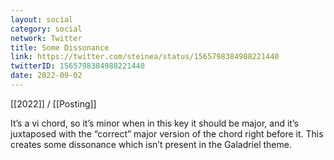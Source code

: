 ```yaml
---
layout: social
category: social
network: Twitter
title: Some Dissonance
link: https://twitter.com/steinea/status/1565798384988221440
twitterID: 1565798384988221440
date: 2022-09-02
---
```


[[2022]] / [[Posting]]

It’s a vi chord, so it’s minor when in this key it should be major, and it’s juxtaposed with the “correct” major version of the chord right before it. This creates some dissonance which isn’t present in the Galadriel theme.
